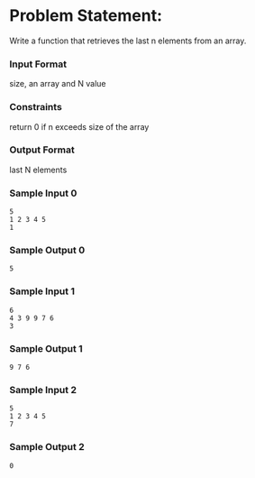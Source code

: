 # Problem Statement:

Write a function that retrieves the last n elements from an array.

### Input Format

size, an array and N value

### Constraints

return 0 if n exceeds size of the array

### Output Format

last N elements

### Sample Input 0
```
5
1 2 3 4 5
1
```
### Sample Output 0
```
5
```
### Sample Input 1
```
6
4 3 9 9 7 6
3
```
### Sample Output 1
```
9 7 6
```
### Sample Input 2
```
5
1 2 3 4 5
7
```
### Sample Output 2
```
0
```
